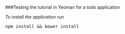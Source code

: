 ###Testing the tutorial in Yeoman for a todo application

_To install the application run_

<pre>npm install && bower install</pre>